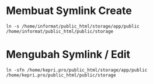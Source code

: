# Membuat Symlink Create

`ln -s /home/informat/public_html/storage/app/public /home/informat/public_html/public/storage`

# Mengubah Symlink / Edit

`ln -sfn /home/kepri.pro/public_html/storage/app/public /home/kepri.pro/public_html/public/storage`
